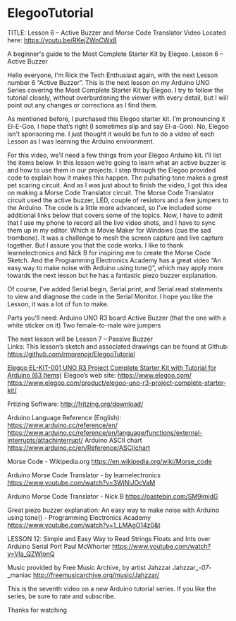 # ElegooTutorial

TITLE:  Lesson 6 – Active Buzzer and Morse Code Translator
Video Located here: https://youtu.be/RKejZWnCWx8

A beginner's guide to the Most Complete Starter Kit by Elegoo.  Lesson 6 – Active Buzzer

Hello everyone, I'm Rick the Tech Enthusiast again, with the next Lesson number 6 “Active Buzzer”.  This is the next lesson on my Arduino UNO Series covering the Most Complete Starter Kit by Elegoo.   I try to follow the tutorial closely, without overburdening the viewer with every detail, but I will point out any changes or corrections as I find them.

As mentioned before, I purchased this Elegoo starter kit.  I’m pronouncing it El-E-Goo, I hope that’s right (I sometimes slip and say El-a-Goo).  No, Elegoo isn't sponsoring me.  I just thought it would be fun to do a video of each Lesson as I was learning the Arduino environment. 

For this video, we’ll need a few things from your Elegoo Arduino kit.  I’ll list the items below.  In this lesson we’re going to learn what an active buzzer is and how to use them in our projects.  I step through the Elegoo provided code to explain how it makes this happen.  The pulsating tone makes a great pet scaring circuit.  And as I was just about to finish the video, I got this idea on making a Morse Code Translator circuit.  The Morse Code Translator circuit used the active buzzer, LED, couple of resistors and a few jumpers to the Arduino.  The code is a little more advanced, so I’ve included some additional links below that covers some of the topics.  Now, I have to admit that I use my phone to record all the live video shots, and I have to sync them up in my editor.  Which is Movie Maker for Windows (cue the sad trombone).  It was a challenge to mesh the screen capture and live capture together. But I assure you that the code works.  I like to thank learnelectronics and Nick B for inspiring me to create the Morse Code Sketch.  And the Programming Electronics Academy has a great video “An easy way to make noise with Arduino using tone()”,  which may apply more towards the next lesson but he has a fantastic piezo buzzer explanation.  

Of course, I’ve added Serial.begin, Serial.print, and Serial.read statements to view and diagnose the code in the Serial Monitor.  I hope you like the Lesson, it was a lot of fun to make.

Parts you’ll need:
Arduino UNO R3 board
Active Buzzer (that the one with a white sticker on it)
Two female-to-male wire jumpers

The next lesson will be Lesson 7 – Passive Buzzer  
Links:
This lesson’s sketch and associated drawings can be found at Github:
https://github.com/rmorenojr/ElegooTutorial
 
<a target="_blank" href="https://www.amazon.com/gp/product/B01CZTLHGE/ref=as_li_tl?ie=UTF8&camp=1789&creative=9325&creativeASIN=B01CZTLHGE&linkCode=as2&tag=rmorenojr-20&linkId=ac3601531bad9439bc32c77b0088b741">Elegoo EL-KIT-001 UNO R3 Project Complete Starter Kit with Tutorial for Arduino (63 Items)</a><img src="//ir-na.amazon-adsystem.com/e/ir?t=rmorenojr-20&l=am2&o=1&a=B01CZTLHGE" width="1" height="1" border="0" alt="" style="border:none !important; margin:0px !important;" />
Elegoo’s web site:
https://www.elegoo.com/
https://www.elegoo.com/product/elegoo-uno-r3-project-complete-starter-kit/

Frtizing Software:
http://fritzing.org/download/

Arduino Language Reference (English):
https://www.arduino.cc/reference/en/
https://www.arduino.cc/reference/en/language/functions/external-interrupts/attachinterrupt/
Arduino ASCII chart
https://www.arduino.cc/en/Reference/ASCIIchart

Morse Code - Wikipedia.org
https://en.wikipedia.org/wiki/Morse_code

Arduino Morse Code Translator - by learnelectronics
https://www.youtube.com/watch?v=3WjNiJOcVaM

Arduino Morse Code Translator - Nick B 
https://pastebin.com/SM9jmjdG
 
Great piezo buzzer explanation:
An easy way to make noise with Arduino using tone() - Programming Electronics Academy
https://www.youtube.com/watch?v=1_LMAgO14z0&t

LESSON 12: Simple and Easy Way to Read Strings Floats and Ints over Arduino Serial Port
Paul McWhorter
https://www.youtube.com/watch?v=VIa_QZWIonQ

Music provided by Free Music Archive, by artist Jahzzar
Jahzzar_-_07_-_maniac
http://freemusicarchive.org/music/Jahzzar/

This is the seventh video on a new Arduino tutorial series. If you like the series, be sure to rate and subscribe.

Thanks for watching
